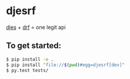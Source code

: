 # djesrf

[djes](https://github.com/theonion/djes) + [drf](https://github.com/tomchristie/django-rest-framework) = one legit api


## To get started:

```bash
$ pip install -e .
$ pip install "file://$(pwd)#egg=djesrf[dev]"
$ py.test tests/
```
